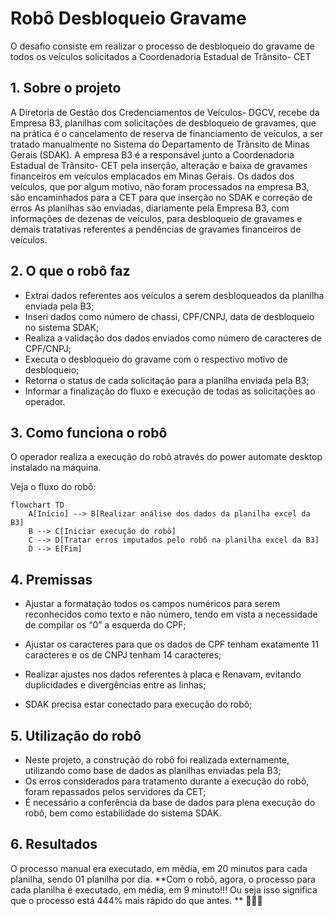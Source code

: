# Robô Desbloqueio Gravame

O desafio consiste em realizar o processo de desbloqueio do gravame de todos os veículos solicitados a Coordenadoria Estadual de Trânsito- CET

<!-- more -->
## 1. Sobre o projeto
A Diretoria de Gestão dos Credenciamentos de Veículos- DGCV, recebe da Empresa B3, planilhas com solicitações de desbloqueio de gravames, que na prática é o cancelamento de reserva de financiamento de veículos, a ser tratado manualmente no Sistema do Departamento de Trânsito de Minas Gerais (SDAK).
A empresa B3 é a responsável junto a Coordenadoria Estadual de Trânsito- CET pela inserção, alteração e baixa de gravames financeiros em veículos emplacados em Minas Gerais. Os dados dos veículos, que por algum motivo, não foram processados na empresa B3, são encaminhados para a CET para que inserção no SDAK e correção de erros
As planilhas são enviadas, diariamente pela Empresa B3, com informações de dezenas de veículos, para desbloqueio de gravames e demais tratativas referentes a pendências de gravames financeiros de veículos. 

## 2. O que o robô faz
- Extrai dados referentes aos veículos a serem desbloqueados da planilha enviada pela B3;
- Inseri dados como número de chassi, CPF/CNPJ, data de desbloqueio no sistema SDAK;
- Realiza a validação dos dados enviados como número de caracteres de CPF/CNPJ;
- Executa o desbloqueio do gravame com o respectivo motivo de desbloqueio;
- Retorna o status de cada solicitação para a planilha enviada pela B3;
- Informar a finalização do fluxo e execução de todas as solicitações ao operador.

## 3. Como funciona o robô
O operador realiza a execução do robô através do power automate desktop instalado na máquina.

Veja o fluxo do robô:

```mermaid
flowchart TD
    A[Início] --> B[Realizar análise dos dados da planilha excel da B3]
    B --> C[Iniciar execução do robô]
    C --> D[Tratar erros imputados pelo robô na planilha excel da B3]
    D --> E[Fim]
  ```

## 4. Premissas

- Ajustar a formatação todos os campos numéricos para serem reconhecidos como texto e não número, tendo em vista a necessidade de compilar os “0” a esquerda do CPF;

- Ajustar os caracteres para que os dados de CPF tenham exatamente 11 caracteres e os de CNPJ tenham 14 caracteres;

- Realizar ajustes nos dados referentes à placa e Renavam, evitando duplicidades e divergências entre as linhas;

- SDAK precisa estar conectado para execução do robô;


## 5. Utilização do robô

- Neste projeto, a construção do robô foi realizada externamente, utilizando como base de dados as planilhas enviadas pela B3;
- Os erros considerados para tratamento durante a execução do robô, foram repassados pelos servidores da CET;
- É necessário a conferência da base de dados para plena execução do robô, bem como estabilidade do sistema SDAK.


## 6. Resultados

O processo manual era executado, em média, em 20 minutos para cada planilha, sendo 01 planilha por dia. 
**Com o robô, agora, o processo para cada planilha é executado, em média, em 9 minuto!!! Ou seja isso significa que o processo está 444% mais rápido do que antes. ** :rocket::rocket::rocket:
